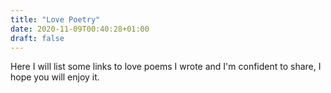 ```yaml
---
title: "Love Poetry"
date: 2020-11-09T00:40:28+01:00
draft: false
---
```


Here I will list some links to love poems I wrote and I'm confident to share, I hope you will enjoy it.